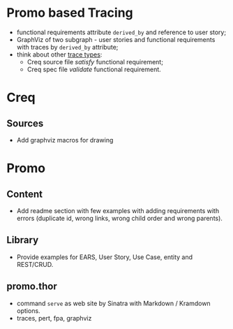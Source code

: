 # Promo based Tracing

* functional requirements attribute `derived_by` and reference to user story;
* GraphViz of two subgraph - user stories and functional requirements with traces by `derived_by` attribute;
* think about other [trace types](lib/assets/other/taceability.md):
  * Creq source file *satisfy* functional requirement;
  * Creq spec file *validate* functional requirement.

# Creq

## Sources

* Add graphviz macros for drawing

# Promo

## Content

* Add readme section with few examples with adding requirements with errors (duplicate id, wrong links, wrong child order and wrong parents).

## Library

* Provide examples for EARS, User Story, Use Case, entity and REST/CRUD.

## promo.thor

* command `serve` as web site by Sinatra with Markdown / Kramdown options.
* traces, pert, fpa, graphviz
